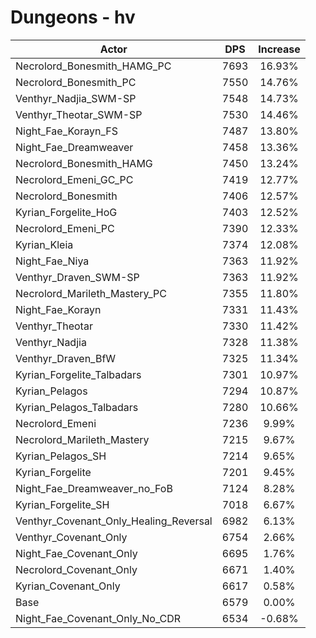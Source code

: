 # Dungeons - hv
| Actor | DPS | Increase |
|---|:---:|:---:|
|Necrolord_Bonesmith_HAMG_PC|7693|16.93%|
|Necrolord_Bonesmith_PC|7550|14.76%|
|Venthyr_Nadjia_SWM-SP|7548|14.73%|
|Venthyr_Theotar_SWM-SP|7530|14.46%|
|Night_Fae_Korayn_FS|7487|13.80%|
|Night_Fae_Dreamweaver|7458|13.36%|
|Necrolord_Bonesmith_HAMG|7450|13.24%|
|Necrolord_Emeni_GC_PC|7419|12.77%|
|Necrolord_Bonesmith|7406|12.57%|
|Kyrian_Forgelite_HoG|7403|12.52%|
|Necrolord_Emeni_PC|7390|12.33%|
|Kyrian_Kleia|7374|12.08%|
|Night_Fae_Niya|7363|11.92%|
|Venthyr_Draven_SWM-SP|7363|11.92%|
|Necrolord_Marileth_Mastery_PC|7355|11.80%|
|Night_Fae_Korayn|7331|11.43%|
|Venthyr_Theotar|7330|11.42%|
|Venthyr_Nadjia|7328|11.38%|
|Venthyr_Draven_BfW|7325|11.34%|
|Kyrian_Forgelite_Talbadars|7301|10.97%|
|Kyrian_Pelagos|7294|10.87%|
|Kyrian_Pelagos_Talbadars|7280|10.66%|
|Necrolord_Emeni|7236|9.99%|
|Necrolord_Marileth_Mastery|7215|9.67%|
|Kyrian_Pelagos_SH|7214|9.65%|
|Kyrian_Forgelite|7201|9.45%|
|Night_Fae_Dreamweaver_no_FoB|7124|8.28%|
|Kyrian_Forgelite_SH|7018|6.67%|
|Venthyr_Covenant_Only_Healing_Reversal|6982|6.13%|
|Venthyr_Covenant_Only|6754|2.66%|
|Night_Fae_Covenant_Only|6695|1.76%|
|Necrolord_Covenant_Only|6671|1.40%|
|Kyrian_Covenant_Only|6617|0.58%|
|Base|6579|0.00%|
|Night_Fae_Covenant_Only_No_CDR|6534|-0.68%|
